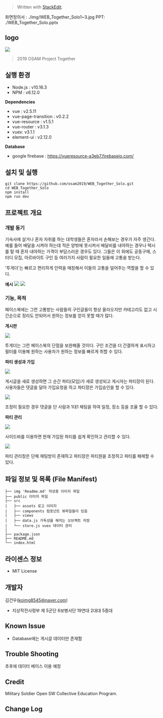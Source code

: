 


> Written with [StackEdit](https://stackedit.io/).

화면정의서 : ./img/WEB_Together_Solo1~3.jpg
PPT: ./WEB_Together_Solo.pptx

## logo

![](./img/logo.png)
> 2019 OSAM Project Together


## 실행 환경
- Node.js : v10.16.3
- NPM : v6.12.0

**Dependencies**
- vue :  v2.5.11
- vue-page-transition : v0.2.2
- vue-resource : v1.5.1
- vue-router : v3.1.3
- vuex:  v3.1.1
- element-ui : v2.12.0

**Database**
- google firebase : https://vueresource-a3eb7.firebaseio.com/


## 설치 및 실행
```
git clone https://github.com/osam2019/WEB_Together_Solo.git
cd WEB_Together_Solo
npm install
npm run dev
```

## 프로젝트 개요

### 개발 동기

기숙사에 살거나 혼자 자취를 하는 대학생들은 혼자라서 손해보는 경우가 자주 생긴다. 예를 들어 배달을 시켜야 하는데 적은 양밖에 못시켜서 배달비를 내야하는 경우나 택시를 탈 때 혼자 내야하는 가격이 부담스러운 경우도 있다. 그들은 이 외에도 공동구매, 스터디 모집, 아르바이트 구인 등 여러가지 사람이 필요한 일들에 고통을 받는다.

 '투게더'는 빠르고 편리하게 인력을 매칭해서 이들의 고통을 덜어주는 역할을 할 수 있다.

**예시**
![](./img/facebook_1.png)
![](./img/facebook_2.png)

### 기능, 목적

페이스북에는 그런 고통받는 사람들의 구인글들이  항상 올라오지만 카테고리도 없고 시간순으로 정리도 안되어서 원하는 정보를 얻지 못할 때가 많다.

**게시판**

![](./img/board.png)

투게더는 그런 페이스북의 단점을 보완해줄 것이다. 구인 조건을 더 간결하게 표시하고 필터를 이용해 원하는 사용자가 원하는 정보를 빠르게 취할 수 있다.

**파티 생성과 가입**

![](./img/card_detail.png)

게시글을 새로 생성하면 그 순간 파티(모임)가 새로 생성되고 게시자는 파티장이 된다. 사용자들은 댓글을 달아 가입요청을 하고 파티장은 가입승인을 할 수 있다.

![](./img/comment.png)

조정이 필요한 경우 댓글을 단 사람과 1대1 채팅을 하여 일정, 장소 등을 조율 할 수 있다.

**파티 관리**

![](./img/side_bar.png)

사이드바를 이용하면 현재 가입된 파티를 쉽게 확인하고 관리할 수 있다.

![](./img/manage.png)

파티 관리창은 단체 채팅방이 존재하고 파티장은 파티원을 조정하고 파티를 해체할 수 있다.


## 파일 정보 및 목록 (File Manifest)
```
├── img 'Readme.md' 작성용 이미지 파일
├── public 이미지 파일
├── src
|   ├── assets 로고 이미지
|   ├── components 컴포넌트 뷰파일들이 있음
|	├── views 
|	├── data.js 가독성을 해치는 오브젝트 저장
|	└── store.js vuex 데이터 관리
|	
├── package.json
├── README.md
└── index.html
```

## 라이센스 정보
- MIT License
## 개발자
김건우(koimg8545@naver.com)
- 지상작전사령부 제 5군단 6보병사단 19연대 2대대 5중대
## Known Issue
- Database에는 게시글 데이터만 존재함

## Trouble Shooting
추후에 데이터 베이스 이용 예정

## Credit
Military Soldier Open SW Collective Education Program.

## Change Log

